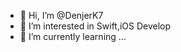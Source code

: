 - 👋 Hi, I’m @DenjerK7
- 👀 I’m interested in Swift,iOS Develop
- 🌱 I’m currently learning ...

<!---
DenjerK7/DenjerK7 is a ✨ special ✨ repository because its `README.md` (this file) appears on your GitHub profile.
You can click the Preview link to take a look at your changes.
--->
